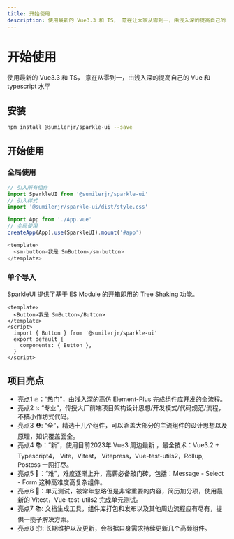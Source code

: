 ```yaml
---
title: 开始使用
description: 使用最新的 Vue3.3 和 TS， 意在让大家从零到一，由浅入深的提高自己的 Vue 和 typescript 水平
---
```


# 开始使用
使用最新的 Vue3.3 和 TS， 意在从零到一，由浅入深的提高自己的 Vue 和 typescript 水平


## 安装
```bash
npm install @sumilerjr/sparkle-ui --save
```
## 开始使用
### 全局使用

```js
// 引入所有组件
import SparkleUI from '@sumilerjr/sparkle-ui'
// 引入样式
import '@sumilerjr/sparkle-ui/dist/style.css'

import App from './App.vue'
// 全局使用
createApp(App).use(SparkleUI).mount('#app')
```
```js
<template>
  <sm-button>我是 SmButton</sm-button>
</template>
```


### 单个导入
SparkleUI 提供了基于 ES Module 的开箱即用的 Tree Shaking 功能。
```vue
<template>
  <Button>我是 SmButton</Button>
</template>
<script>
  import { Button } from '@sumilerjr/sparkle-ui'
  export default {
    components: { Button },
  }
</script>
```

## 项目亮点
- 亮点1 🔥：“热门”，由浅入深的高仿 Element-Plus 完成组件库开发的全流程。
- 亮点2 💧: “专业”，传授大厂前端项目架构设计思想/开发模式/代码规范/流程，不搞小作坊式代码。
- 亮点3 ⛑️: “全”，精选十几个组件，可以涵盖大部分的主流组件的设计思想以及原理，知识覆盖面全。
- 亮点4 📚：“新”，使用目前2023年 Vue3 周边最新 ，最全技术：Vue3.2 + Typescript4， Vite，Vitest， Vitepress，Vue-test-utils2，Rollup, Postcss 一网打尽。
- 亮点5 🎉：“难”，难度逐渐上升，高薪必备敲门砖，包括：Message - Select - Form 这种高难度高复杂组件。
- 亮点6 🌹：单元测试，被常年忽略但是非常重要的内容，简历加分项，使用最新的 Vitest，Vue-test-utils2 完成单元测试。
- 亮点7 📚: 文档生成工具，组件库打包和发布以及其他周边流程应有尽有，提供一揽子解决方案。
- 亮点8 📦: 长期维护以及更新，会根据自身需求持续更新几个高频组件。